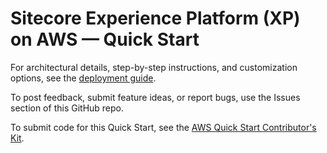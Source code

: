 # Sitecore Experience Platform (XP) on AWS — Quick Start

For architectural details, step-by-step instructions, and customization options, see the [deployment guide](https://fwd.aws/P6dEp?).

To post feedback, submit feature ideas, or report bugs, use the Issues section of this GitHub repo.

To submit code for this Quick Start, see the [AWS Quick Start Contributor's Kit](https://fwd.aws/NwqYA?).